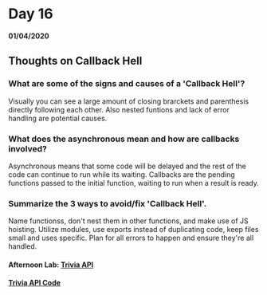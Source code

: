 # Day 16
__01/04/2020__

## Thoughts on Callback Hell

### What are some of the signs and causes of a 'Callback Hell'?
Visually you can see a large amount of closing brarckets and parenthesis directly following each other.  Also nested funtions and lack of error handling are potential causes.

### What does the asynchronous mean and how are callbacks involved?
Asynchronous means that some code will be delayed and the rest of the code can continue to run while its waiting.  Callbacks are the pending functions passed to the initial function, waiting to run when a result is ready.

### Summarize the 3 ways to avoid/fix 'Callback Hell'.
Name functionss, don't nest them in other functions, and make use of JS hoisting. Utilize modules, use exports instead of duplicating code, keep files small and uses specific. Plan for all errors to happen and ensure they're all handled.

#### Afternoon Lab: [Trivia API](https://trevor-r-allen.github.io/trivia-api/)
####                [Trivia API Code](https://github.com/trevor-r-allen/trivia-api)
